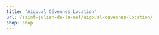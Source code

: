 ```yaml
---
title: "Aigoual Cévennes Location"
url: /saint-julien-de-la-nef/aigoual-cevennes-location/
shop: shop
---
```


